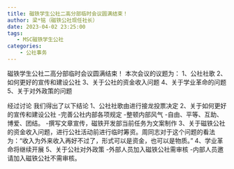 ```yaml
---
title: 磁铁学生公社二高分部临时会议圆满结束！
author: 梁*铭（磁铁公社现任社长）
date: 2023-04-02 23:25:00
tags:
   - MSC磁铁学生公社
categories: 
    - 公社事务
---
```

磁铁学生公社二高分部临时会议圆满结束！
本次会议的议题为：
1、公社社歌
2、如何更好的宣传和建设公社
3、关于公社的资金收入问题
4、关于学业革命的问题
5、关于对外政策的问题

经过讨论
我们得出了以下结论
1、公社社歌由进行接龙投票决定
2、关于如何更好的宣传和建设公社
  -完善公社内部各项规定
  -整顿内部风气
  -自由、平等、互助、博爱、团结。
  -撰写文章宣传，磁铁开发部当前任务为文案制作
3、关于磁铁公社的资金收入问题，进行公社活动前进行临时筹资。周同志对于这个问题的看法为：“收入为外来收入再好不过了，形式可以是资金，也可以是物质。”
4、学业革命将继续开展
5、关于公社对外政策
  -外部人员加入磁铁公社需审核
  -内部人员邀请加入磁铁公社不需审核。
